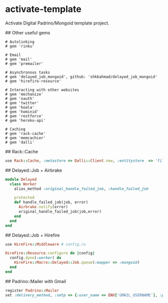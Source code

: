activate-template
=================

Activate Digital Padrino/Mongoid template project.

## Other useful gems
```
# Autolinking
# gem 'rinku'

# Email
# gem 'mail'
# gem 'premailer'

# Asynchronous tasks
# gem 'delayed_job_mongoid', github: 'shkbahmad/delayed_job_mongoid'
# gem 'hirefire-resource'

# Interacting with other websites
# gem 'mechanize'
# gem 'oauth'
# gem 'twitter'
# gem 'koala'
# gem 'hominid'
# gem 'restforce'
# gem 'heroku-api'

# Caching
# gem 'rack-cache'
# gem 'memcachier'
# gem 'dalli'
```

## Rack::Cache
```ruby
use Rack::Cache, :metastore => Dalli::Client.new, :entitystore  => 'file:tmp/cache/rack/body', :allow_reload => false
```

## Delayed::Job + Airbrake
```ruby
module Delayed
  class Worker
    alias_method :original_handle_failed_job, :handle_failed_job

    protected
    def handle_failed_job(job, error)
      Airbrake.notify(error)
      original_handle_failed_job(job,error)
    end
  end
end
```

## Delayed::Job + Hirefire
```ruby
use HireFire::Middleware # config.ru

HireFire::Resource.configure do |config|
  config.dyno(:worker) do
    HireFire::Macro::Delayed::Job.queue(:mapper => :mongoid)
  end
end
```

## Padrino::Mailer with Gmail
```ruby
register Padrino::Mailer
set :delivery_method, :smtp => {:user_name => ENV['GMAIL_USERNAME'], :password => ENV['GMAIL_PASSWORD'], :address => "smtp.gmail.com", :port => 587, :authentication => :plain, :enable_starttls_auto => true}
```
